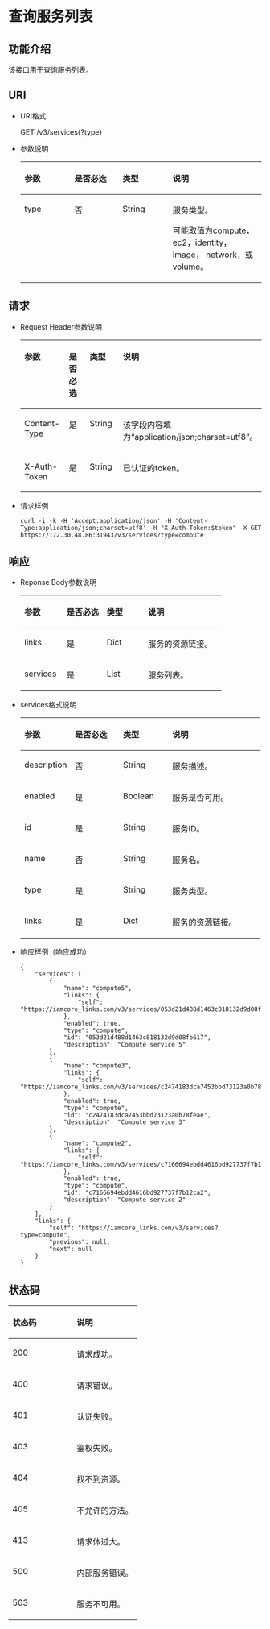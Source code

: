 # 查询服务列表<a name="ZH-CN_TOPIC_0110485024"></a>

## 功能介绍<a name="s1fea94fc86654d20a4264b290de6701b"></a>

该接口用于查询服务列表。

## URI<a name="sd0c6621b74af445d8e95f2e8c5061c96"></a>

-   URI格式

    GET /v3/services\{?type\}


-   参数说明

    <a name="ta5ea92914f7e42ff96cb722ca62bbbc9"></a>
    <table><thead align="left"><tr id="r4b24ae277ca941128fbc303aeaf8326a"><th class="cellrowborder" valign="top" width="20.75%" id="mcps1.1.5.1.1"><p id="af8e60b99318f4a20b2d78b90100c964d"><a name="af8e60b99318f4a20b2d78b90100c964d"></a><a name="af8e60b99318f4a20b2d78b90100c964d"></a>参数</p>
    </th>
    <th class="cellrowborder" valign="top" width="19.96%" id="mcps1.1.5.1.2"><p id="a3e2b7330b740417881fc8195c5dc3d24"><a name="a3e2b7330b740417881fc8195c5dc3d24"></a><a name="a3e2b7330b740417881fc8195c5dc3d24"></a>是否必选</p>
    </th>
    <th class="cellrowborder" valign="top" width="20.75%" id="mcps1.1.5.1.3"><p id="a181496d4ddc847339375b4f23dfc9987"><a name="a181496d4ddc847339375b4f23dfc9987"></a><a name="a181496d4ddc847339375b4f23dfc9987"></a>类型</p>
    </th>
    <th class="cellrowborder" valign="top" width="38.54%" id="mcps1.1.5.1.4"><p id="a5e29560192784650a29a305b9bad99e5"><a name="a5e29560192784650a29a305b9bad99e5"></a><a name="a5e29560192784650a29a305b9bad99e5"></a>说明</p>
    </th>
    </tr>
    </thead>
    <tbody><tr id="r6af57967c5d04d67b0035d0ca833ad57"><td class="cellrowborder" valign="top" width="20.75%" headers="mcps1.1.5.1.1 "><p id="a50c523360f4d4908b875d10a28623c70"><a name="a50c523360f4d4908b875d10a28623c70"></a><a name="a50c523360f4d4908b875d10a28623c70"></a>type</p>
    </td>
    <td class="cellrowborder" valign="top" width="19.96%" headers="mcps1.1.5.1.2 "><p id="ac24e8e998166421f94f7530c61d06715"><a name="ac24e8e998166421f94f7530c61d06715"></a><a name="ac24e8e998166421f94f7530c61d06715"></a>否</p>
    </td>
    <td class="cellrowborder" valign="top" width="20.75%" headers="mcps1.1.5.1.3 "><p id="a87c50dfba8bc4d549c30e53012306af5"><a name="a87c50dfba8bc4d549c30e53012306af5"></a><a name="a87c50dfba8bc4d549c30e53012306af5"></a>String</p>
    </td>
    <td class="cellrowborder" valign="top" width="38.54%" headers="mcps1.1.5.1.4 "><p id="p19885163110328"><a name="p19885163110328"></a><a name="p19885163110328"></a>服务类型。</p>
    <p id="a5e8ec1f1ea9349f8a0219d77303769ef"><a name="a5e8ec1f1ea9349f8a0219d77303769ef"></a><a name="a5e8ec1f1ea9349f8a0219d77303769ef"></a>可能取值为compute，ec2，identity，image， network，或volume。</p>
    </td>
    </tr>
    </tbody>
    </table>


## 请求<a name="sc6a67a265e0c4e6c85c6dddbfffeec05"></a>

-   Request Header参数说明

    <a name="t97020ff6a99b4d02897c62dc32176b10"></a>
    <table><thead align="left"><tr id="r33f9811ab31441bcbb68da4318582ff7"><th class="cellrowborder" valign="top" width="21.02210221022102%" id="mcps1.1.5.1.1"><p id="a15b20b8a2b1a4846942c4381d69d0f1f"><a name="a15b20b8a2b1a4846942c4381d69d0f1f"></a><a name="a15b20b8a2b1a4846942c4381d69d0f1f"></a>参数</p>
    </th>
    <th class="cellrowborder" valign="top" width="19.82198219821982%" id="mcps1.1.5.1.2"><p id="a0c341246324648c2a331a2f3b29728ce"><a name="a0c341246324648c2a331a2f3b29728ce"></a><a name="a0c341246324648c2a331a2f3b29728ce"></a>是否必选</p>
    </th>
    <th class="cellrowborder" valign="top" width="20.352035203520348%" id="mcps1.1.5.1.3"><p id="ae3c49c667f304a8ea41ef4821a55dd34"><a name="ae3c49c667f304a8ea41ef4821a55dd34"></a><a name="ae3c49c667f304a8ea41ef4821a55dd34"></a>类型</p>
    </th>
    <th class="cellrowborder" valign="top" width="38.803880388038806%" id="mcps1.1.5.1.4"><p id="ac65744bcbe944be4891ed74be82742a6"><a name="ac65744bcbe944be4891ed74be82742a6"></a><a name="ac65744bcbe944be4891ed74be82742a6"></a>说明</p>
    </th>
    </tr>
    </thead>
    <tbody><tr id="rd59aad8dd3584169840a2a50ca0bc035"><td class="cellrowborder" valign="top" width="21.02210221022102%" headers="mcps1.1.5.1.1 "><p id="a5f8f06a2f0f141d1b14d88d3cec03e26"><a name="a5f8f06a2f0f141d1b14d88d3cec03e26"></a><a name="a5f8f06a2f0f141d1b14d88d3cec03e26"></a>Content-Type</p>
    </td>
    <td class="cellrowborder" valign="top" width="19.82198219821982%" headers="mcps1.1.5.1.2 "><p id="a0c8ab11defdf4c8f817b21b21680e919"><a name="a0c8ab11defdf4c8f817b21b21680e919"></a><a name="a0c8ab11defdf4c8f817b21b21680e919"></a>是</p>
    </td>
    <td class="cellrowborder" valign="top" width="20.352035203520348%" headers="mcps1.1.5.1.3 "><p id="a222d884836b34d4b96111de13ad02311"><a name="a222d884836b34d4b96111de13ad02311"></a><a name="a222d884836b34d4b96111de13ad02311"></a>String</p>
    </td>
    <td class="cellrowborder" valign="top" width="38.803880388038806%" headers="mcps1.1.5.1.4 "><p id="af58e489f66734ee8bfea4223431362ec"><a name="af58e489f66734ee8bfea4223431362ec"></a><a name="af58e489f66734ee8bfea4223431362ec"></a>该字段内容填为<span class="parmvalue" id="parmvalue1823317483242"><a name="parmvalue1823317483242"></a><a name="parmvalue1823317483242"></a>“application/json;charset=utf8”</span>。</p>
    </td>
    </tr>
    <tr id="red29555edeb84300a63e22cdf504909a"><td class="cellrowborder" valign="top" width="21.02210221022102%" headers="mcps1.1.5.1.1 "><p id="a41b44a08aca64e4382a1901f5c4d384d"><a name="a41b44a08aca64e4382a1901f5c4d384d"></a><a name="a41b44a08aca64e4382a1901f5c4d384d"></a>X-Auth-Token</p>
    </td>
    <td class="cellrowborder" valign="top" width="19.82198219821982%" headers="mcps1.1.5.1.2 "><p id="a554d5f30caf14006ba608ee5e933804c"><a name="a554d5f30caf14006ba608ee5e933804c"></a><a name="a554d5f30caf14006ba608ee5e933804c"></a>是</p>
    </td>
    <td class="cellrowborder" valign="top" width="20.352035203520348%" headers="mcps1.1.5.1.3 "><p id="aa734bd6d2ee44712b9b1fba893b1ea79"><a name="aa734bd6d2ee44712b9b1fba893b1ea79"></a><a name="aa734bd6d2ee44712b9b1fba893b1ea79"></a>String</p>
    </td>
    <td class="cellrowborder" valign="top" width="38.803880388038806%" headers="mcps1.1.5.1.4 "><p id="a3598b3c82d4745f18c1f204cf8097e6d"><a name="a3598b3c82d4745f18c1f204cf8097e6d"></a><a name="a3598b3c82d4745f18c1f204cf8097e6d"></a>已认证的token。</p>
    </td>
    </tr>
    </tbody>
    </table>

-   请求样例

    ```
    curl -i -k -H 'Accept:application/json' -H 'Content-Type:application/json;charset=utf8' -H "X-Auth-Token:$token" -X GET https://172.30.48.86:31943/v3/services?type=compute
    ```


## 响应<a name="s6166214bb04d407290d8691550229884"></a>

-   Reponse Body参数说明

    <a name="tb910705b0d224d4b865a2a380e18ba5d"></a>
    <table><thead align="left"><tr id="rce437c54628e460888b9e36e38807daf"><th class="cellrowborder" valign="top" width="21.02%" id="mcps1.1.5.1.1"><p id="ac3d9a9532a2a4e4e8fb323e49d404a2b"><a name="ac3d9a9532a2a4e4e8fb323e49d404a2b"></a><a name="ac3d9a9532a2a4e4e8fb323e49d404a2b"></a>参数</p>
    </th>
    <th class="cellrowborder" valign="top" width="20.01%" id="mcps1.1.5.1.2"><p id="a36bd4c1abede4c8994e271a4e2359094"><a name="a36bd4c1abede4c8994e271a4e2359094"></a><a name="a36bd4c1abede4c8994e271a4e2359094"></a>是否必选</p>
    </th>
    <th class="cellrowborder" valign="top" width="20.560000000000002%" id="mcps1.1.5.1.3"><p id="a64b48b3e02b741239ddeb461da7b80a7"><a name="a64b48b3e02b741239ddeb461da7b80a7"></a><a name="a64b48b3e02b741239ddeb461da7b80a7"></a>类型</p>
    </th>
    <th class="cellrowborder" valign="top" width="38.41%" id="mcps1.1.5.1.4"><p id="a30ed7f27fe694d6cb3f93de39adca161"><a name="a30ed7f27fe694d6cb3f93de39adca161"></a><a name="a30ed7f27fe694d6cb3f93de39adca161"></a>说明</p>
    </th>
    </tr>
    </thead>
    <tbody><tr id="r25eb5eb273bd4ced8e3122d43850c0e1"><td class="cellrowborder" valign="top" width="21.02%" headers="mcps1.1.5.1.1 "><p id="a9146880c74894fcd9d8eb2d2c98c370a"><a name="a9146880c74894fcd9d8eb2d2c98c370a"></a><a name="a9146880c74894fcd9d8eb2d2c98c370a"></a>links</p>
    </td>
    <td class="cellrowborder" valign="top" width="20.01%" headers="mcps1.1.5.1.2 "><p id="a1f16deaf10eb42bc9e7a4593b24ecd02"><a name="a1f16deaf10eb42bc9e7a4593b24ecd02"></a><a name="a1f16deaf10eb42bc9e7a4593b24ecd02"></a>是</p>
    </td>
    <td class="cellrowborder" valign="top" width="20.560000000000002%" headers="mcps1.1.5.1.3 "><p id="a489d4c326f6b4e889bc802b62aafe32b"><a name="a489d4c326f6b4e889bc802b62aafe32b"></a><a name="a489d4c326f6b4e889bc802b62aafe32b"></a>Dict</p>
    </td>
    <td class="cellrowborder" valign="top" width="38.41%" headers="mcps1.1.5.1.4 "><p id="ac514ce1e4fe441b989345cc9facdb55f"><a name="ac514ce1e4fe441b989345cc9facdb55f"></a><a name="ac514ce1e4fe441b989345cc9facdb55f"></a>服务的资源链接。</p>
    </td>
    </tr>
    <tr id="r242e991826e14b1dade4ba266058e55b"><td class="cellrowborder" valign="top" width="21.02%" headers="mcps1.1.5.1.1 "><p id="a61cfaadb79a141ef80c86a0cd8bd433e"><a name="a61cfaadb79a141ef80c86a0cd8bd433e"></a><a name="a61cfaadb79a141ef80c86a0cd8bd433e"></a>services</p>
    </td>
    <td class="cellrowborder" valign="top" width="20.01%" headers="mcps1.1.5.1.2 "><p id="a7cfc068a0c9840b091c82099eccf830c"><a name="a7cfc068a0c9840b091c82099eccf830c"></a><a name="a7cfc068a0c9840b091c82099eccf830c"></a>是</p>
    </td>
    <td class="cellrowborder" valign="top" width="20.560000000000002%" headers="mcps1.1.5.1.3 "><p id="afbf6dbb3fa4a42bd8a7273c111694719"><a name="afbf6dbb3fa4a42bd8a7273c111694719"></a><a name="afbf6dbb3fa4a42bd8a7273c111694719"></a>List</p>
    </td>
    <td class="cellrowborder" valign="top" width="38.41%" headers="mcps1.1.5.1.4 "><p id="ac2e443e20612470ca0bd0e578b1ccd82"><a name="ac2e443e20612470ca0bd0e578b1ccd82"></a><a name="ac2e443e20612470ca0bd0e578b1ccd82"></a>服务列表。</p>
    </td>
    </tr>
    </tbody>
    </table>

-   services格式说明

    <a name="tb2bf5558b31c40f1b23ddb90344694ed"></a>
    <table><thead align="left"><tr id="rf5b1f53927094b209775f3a30a9688ad"><th class="cellrowborder" valign="top" width="21.15%" id="mcps1.1.5.1.1"><p id="a50cf8893ff5b466994dcb32ddc486532"><a name="a50cf8893ff5b466994dcb32ddc486532"></a><a name="a50cf8893ff5b466994dcb32ddc486532"></a>参数</p>
    </th>
    <th class="cellrowborder" valign="top" width="20.09%" id="mcps1.1.5.1.2"><p id="a20c081ed65b74e89a565d02f4d508515"><a name="a20c081ed65b74e89a565d02f4d508515"></a><a name="a20c081ed65b74e89a565d02f4d508515"></a>是否必选</p>
    </th>
    <th class="cellrowborder" valign="top" width="20.62%" id="mcps1.1.5.1.3"><p id="a17a76f276add4aaf96a726f84ba8970b"><a name="a17a76f276add4aaf96a726f84ba8970b"></a><a name="a17a76f276add4aaf96a726f84ba8970b"></a>类型</p>
    </th>
    <th class="cellrowborder" valign="top" width="38.14%" id="mcps1.1.5.1.4"><p id="a0dfe4c5bbc2341779ea07634c816918e"><a name="a0dfe4c5bbc2341779ea07634c816918e"></a><a name="a0dfe4c5bbc2341779ea07634c816918e"></a>说明</p>
    </th>
    </tr>
    </thead>
    <tbody><tr id="r5f2be5855ed44ceda1ced8ce52b917af"><td class="cellrowborder" valign="top" width="21.15%" headers="mcps1.1.5.1.1 "><p id="a948ef1f615e8436386bce5dc4a9c6558"><a name="a948ef1f615e8436386bce5dc4a9c6558"></a><a name="a948ef1f615e8436386bce5dc4a9c6558"></a>description</p>
    </td>
    <td class="cellrowborder" valign="top" width="20.09%" headers="mcps1.1.5.1.2 "><p id="a862b29ee9ff049228d9a3a36b6a150bf"><a name="a862b29ee9ff049228d9a3a36b6a150bf"></a><a name="a862b29ee9ff049228d9a3a36b6a150bf"></a>否</p>
    </td>
    <td class="cellrowborder" valign="top" width="20.62%" headers="mcps1.1.5.1.3 "><p id="ac667b1978bcc4cf8877188051da52faf"><a name="ac667b1978bcc4cf8877188051da52faf"></a><a name="ac667b1978bcc4cf8877188051da52faf"></a>String</p>
    </td>
    <td class="cellrowborder" valign="top" width="38.14%" headers="mcps1.1.5.1.4 "><p id="ab20d96dbde5e4a5b88827afaf59d41ed"><a name="ab20d96dbde5e4a5b88827afaf59d41ed"></a><a name="ab20d96dbde5e4a5b88827afaf59d41ed"></a>服务描述。</p>
    </td>
    </tr>
    <tr id="rf433087c91364b65a0999296f6750a89"><td class="cellrowborder" valign="top" width="21.15%" headers="mcps1.1.5.1.1 "><p id="a27c9a64e7ff0456c9d9e5c7a4b7e4dce"><a name="a27c9a64e7ff0456c9d9e5c7a4b7e4dce"></a><a name="a27c9a64e7ff0456c9d9e5c7a4b7e4dce"></a>enabled</p>
    </td>
    <td class="cellrowborder" valign="top" width="20.09%" headers="mcps1.1.5.1.2 "><p id="ad95e731556054bb9af8cd93c2f05e0a2"><a name="ad95e731556054bb9af8cd93c2f05e0a2"></a><a name="ad95e731556054bb9af8cd93c2f05e0a2"></a>是</p>
    </td>
    <td class="cellrowborder" valign="top" width="20.62%" headers="mcps1.1.5.1.3 "><p id="ac169f6e7e5e546e5afb535ec1be016c7"><a name="ac169f6e7e5e546e5afb535ec1be016c7"></a><a name="ac169f6e7e5e546e5afb535ec1be016c7"></a>Boolean</p>
    </td>
    <td class="cellrowborder" valign="top" width="38.14%" headers="mcps1.1.5.1.4 "><p id="a0b1e82ff5b27487883d9c5a430a7deaf"><a name="a0b1e82ff5b27487883d9c5a430a7deaf"></a><a name="a0b1e82ff5b27487883d9c5a430a7deaf"></a>服务是否可用。</p>
    </td>
    </tr>
    <tr id="rd8ce5aab53784b0a9c474163a677d8b8"><td class="cellrowborder" valign="top" width="21.15%" headers="mcps1.1.5.1.1 "><p id="af57c718a55bb44babae7652dca19dcd3"><a name="af57c718a55bb44babae7652dca19dcd3"></a><a name="af57c718a55bb44babae7652dca19dcd3"></a>id</p>
    </td>
    <td class="cellrowborder" valign="top" width="20.09%" headers="mcps1.1.5.1.2 "><p id="ac031563c2d814cb59bf2fbaecac2c8ec"><a name="ac031563c2d814cb59bf2fbaecac2c8ec"></a><a name="ac031563c2d814cb59bf2fbaecac2c8ec"></a>是</p>
    </td>
    <td class="cellrowborder" valign="top" width="20.62%" headers="mcps1.1.5.1.3 "><p id="a3933000b9f6a468ebbdcd7d485575bf4"><a name="a3933000b9f6a468ebbdcd7d485575bf4"></a><a name="a3933000b9f6a468ebbdcd7d485575bf4"></a>String</p>
    </td>
    <td class="cellrowborder" valign="top" width="38.14%" headers="mcps1.1.5.1.4 "><p id="a15fb8acbca5f4befa9d3a285d6636ea3"><a name="a15fb8acbca5f4befa9d3a285d6636ea3"></a><a name="a15fb8acbca5f4befa9d3a285d6636ea3"></a>服务ID。</p>
    </td>
    </tr>
    <tr id="r5b8f27117c424bcba12dad424daed5ae"><td class="cellrowborder" valign="top" width="21.15%" headers="mcps1.1.5.1.1 "><p id="a56c40ed10d40453996252a2db888371a"><a name="a56c40ed10d40453996252a2db888371a"></a><a name="a56c40ed10d40453996252a2db888371a"></a>name</p>
    </td>
    <td class="cellrowborder" valign="top" width="20.09%" headers="mcps1.1.5.1.2 "><p id="zh-cn_topic_0035544336_p386591205643"><a name="zh-cn_topic_0035544336_p386591205643"></a><a name="zh-cn_topic_0035544336_p386591205643"></a>否</p>
    </td>
    <td class="cellrowborder" valign="top" width="20.62%" headers="mcps1.1.5.1.3 "><p id="a253711d5d5b746ab869f4ace3cde5e46"><a name="a253711d5d5b746ab869f4ace3cde5e46"></a><a name="a253711d5d5b746ab869f4ace3cde5e46"></a>String</p>
    </td>
    <td class="cellrowborder" valign="top" width="38.14%" headers="mcps1.1.5.1.4 "><p id="a27379a7b72cb4e7fb9c30beafc541df7"><a name="a27379a7b72cb4e7fb9c30beafc541df7"></a><a name="a27379a7b72cb4e7fb9c30beafc541df7"></a>服务名。</p>
    </td>
    </tr>
    <tr id="r479ea6215d4f4946a2381c5a6fedceb8"><td class="cellrowborder" valign="top" width="21.15%" headers="mcps1.1.5.1.1 "><p id="aa1e55dcd63ef459588d16f6231b3aaae"><a name="aa1e55dcd63ef459588d16f6231b3aaae"></a><a name="aa1e55dcd63ef459588d16f6231b3aaae"></a>type</p>
    </td>
    <td class="cellrowborder" valign="top" width="20.09%" headers="mcps1.1.5.1.2 "><p id="a1b7a9389ff2642cb8fe3cd7d9e5b4528"><a name="a1b7a9389ff2642cb8fe3cd7d9e5b4528"></a><a name="a1b7a9389ff2642cb8fe3cd7d9e5b4528"></a>是</p>
    </td>
    <td class="cellrowborder" valign="top" width="20.62%" headers="mcps1.1.5.1.3 "><p id="a61174ff0d9194122890eeff8444d9bbd"><a name="a61174ff0d9194122890eeff8444d9bbd"></a><a name="a61174ff0d9194122890eeff8444d9bbd"></a>String</p>
    </td>
    <td class="cellrowborder" valign="top" width="38.14%" headers="mcps1.1.5.1.4 "><p id="af72ea144ce8b4cc4b0b53e7889078762"><a name="af72ea144ce8b4cc4b0b53e7889078762"></a><a name="af72ea144ce8b4cc4b0b53e7889078762"></a>服务类型。</p>
    </td>
    </tr>
    <tr id="raf37fde9b2e2495d869109bb4667724a"><td class="cellrowborder" valign="top" width="21.15%" headers="mcps1.1.5.1.1 "><p id="ad5fbea32d9f642fcb442c5689c79c876"><a name="ad5fbea32d9f642fcb442c5689c79c876"></a><a name="ad5fbea32d9f642fcb442c5689c79c876"></a>links</p>
    </td>
    <td class="cellrowborder" valign="top" width="20.09%" headers="mcps1.1.5.1.2 "><p id="zh-cn_topic_0035544336_p372076171929"><a name="zh-cn_topic_0035544336_p372076171929"></a><a name="zh-cn_topic_0035544336_p372076171929"></a>是</p>
    </td>
    <td class="cellrowborder" valign="top" width="20.62%" headers="mcps1.1.5.1.3 "><p id="af54a16806cc94b718d0107302ac9b87a"><a name="af54a16806cc94b718d0107302ac9b87a"></a><a name="af54a16806cc94b718d0107302ac9b87a"></a>Dict</p>
    </td>
    <td class="cellrowborder" valign="top" width="38.14%" headers="mcps1.1.5.1.4 "><p id="a550ac0e18c9942f4b6c7bfcc42f820ac"><a name="a550ac0e18c9942f4b6c7bfcc42f820ac"></a><a name="a550ac0e18c9942f4b6c7bfcc42f820ac"></a>服务的资源链接。</p>
    </td>
    </tr>
    </tbody>
    </table>

-   响应样例（响应成功）

    ```
    {
        "services": [
            {
                "name": "compute5",
                "links": {
                    "self": "https://iamcore_links.com/v3/services/053d21d488d1463c818132d9d08fb617"
                },
                "enabled": true,
                "type": "compute",
                "id": "053d21d488d1463c818132d9d08fb617",
                "description": "Compute service 5"
            },
            {
                "name": "compute3",
                "links": {
                    "self": "https://iamcore_links.com/v3/services/c2474183dca7453bbd73123a0b78feae"
                },
                "enabled": true,
                "type": "compute",
                "id": "c2474183dca7453bbd73123a0b78feae",
                "description": "Compute service 3"
            },
            {
                "name": "compute2",
                "links": {
                    "self": "https://iamcore_links.com/v3/services/c7166694ebdd4616bd927737f7b12ca2"
                },
                "enabled": true,
                "type": "compute",
                "id": "c7166694ebdd4616bd927737f7b12ca2",
                "description": "Compute service 2"
            }
        ],
        "links": {
            "self": "https://iamcore_links.com/v3/services?type=compute",
            "previous": null,
            "next": null
        }
    }
    ```


## 状态码<a name="se70eb4ec1a7c43ec9858561956f0a7ba"></a>

<a name="zh-cn_topic_0035544336_table25927028"></a>
<table><thead align="left"><tr id="zh-cn_topic_0035544336_row10578662"><th class="cellrowborder" valign="top" width="50%" id="mcps1.1.3.1.1"><p id="zh-cn_topic_0035544336_p51565323"><a name="zh-cn_topic_0035544336_p51565323"></a><a name="zh-cn_topic_0035544336_p51565323"></a>状态码</p>
</th>
<th class="cellrowborder" valign="top" width="50%" id="mcps1.1.3.1.2"><p id="zh-cn_topic_0035544336_p16041657"><a name="zh-cn_topic_0035544336_p16041657"></a><a name="zh-cn_topic_0035544336_p16041657"></a>说明</p>
</th>
</tr>
</thead>
<tbody><tr id="zh-cn_topic_0035544336_row24305815"><td class="cellrowborder" valign="top" width="50%" headers="mcps1.1.3.1.1 "><p id="zh-cn_topic_0035544336_p22613965"><a name="zh-cn_topic_0035544336_p22613965"></a><a name="zh-cn_topic_0035544336_p22613965"></a>200</p>
</td>
<td class="cellrowborder" valign="top" width="50%" headers="mcps1.1.3.1.2 "><p id="zh-cn_topic_0035544336_p19791876"><a name="zh-cn_topic_0035544336_p19791876"></a><a name="zh-cn_topic_0035544336_p19791876"></a>请求成功。</p>
</td>
</tr>
<tr id="zh-cn_topic_0035544336_row43909159"><td class="cellrowborder" valign="top" width="50%" headers="mcps1.1.3.1.1 "><p id="zh-cn_topic_0035544336_p66980994"><a name="zh-cn_topic_0035544336_p66980994"></a><a name="zh-cn_topic_0035544336_p66980994"></a>400</p>
</td>
<td class="cellrowborder" valign="top" width="50%" headers="mcps1.1.3.1.2 "><p id="zh-cn_topic_0035544336_p56751409"><a name="zh-cn_topic_0035544336_p56751409"></a><a name="zh-cn_topic_0035544336_p56751409"></a>请求错误。</p>
</td>
</tr>
<tr id="rb99fbab78bc54ae4953661763b573830"><td class="cellrowborder" valign="top" width="50%" headers="mcps1.1.3.1.1 "><p id="aef55745ff0834933af36d690e2e339b8"><a name="aef55745ff0834933af36d690e2e339b8"></a><a name="aef55745ff0834933af36d690e2e339b8"></a>401</p>
</td>
<td class="cellrowborder" valign="top" width="50%" headers="mcps1.1.3.1.2 "><p id="a480215738ced4bf5a8feafa2681db93b"><a name="a480215738ced4bf5a8feafa2681db93b"></a><a name="a480215738ced4bf5a8feafa2681db93b"></a>认证失败。</p>
</td>
</tr>
<tr id="zh-cn_topic_0035544336_row41000636"><td class="cellrowborder" valign="top" width="50%" headers="mcps1.1.3.1.1 "><p id="zh-cn_topic_0035544336_p32717189"><a name="zh-cn_topic_0035544336_p32717189"></a><a name="zh-cn_topic_0035544336_p32717189"></a>403</p>
</td>
<td class="cellrowborder" valign="top" width="50%" headers="mcps1.1.3.1.2 "><p id="ae678037f26d640f5a985c943e2ffb92e"><a name="ae678037f26d640f5a985c943e2ffb92e"></a><a name="ae678037f26d640f5a985c943e2ffb92e"></a>鉴权失败。</p>
</td>
</tr>
<tr id="r1fd5c05b7b6b4c048f3f7b9ddbc755b0"><td class="cellrowborder" valign="top" width="50%" headers="mcps1.1.3.1.1 "><p id="a5d7e2305922e4f9098442a900792dae1"><a name="a5d7e2305922e4f9098442a900792dae1"></a><a name="a5d7e2305922e4f9098442a900792dae1"></a>404</p>
</td>
<td class="cellrowborder" valign="top" width="50%" headers="mcps1.1.3.1.2 "><p id="a9edf299d0513460caaac8a2a19b76e9a"><a name="a9edf299d0513460caaac8a2a19b76e9a"></a><a name="a9edf299d0513460caaac8a2a19b76e9a"></a>找不到资源。</p>
</td>
</tr>
<tr id="rbb5133f150fd42eebde8dd6e390ecbd5"><td class="cellrowborder" valign="top" width="50%" headers="mcps1.1.3.1.1 "><p id="ad1a2754016e44193a97043265cd611cf"><a name="ad1a2754016e44193a97043265cd611cf"></a><a name="ad1a2754016e44193a97043265cd611cf"></a>405</p>
</td>
<td class="cellrowborder" valign="top" width="50%" headers="mcps1.1.3.1.2 "><p id="a81837d461ef445259c5a6e9e1ce0e32a"><a name="a81837d461ef445259c5a6e9e1ce0e32a"></a><a name="a81837d461ef445259c5a6e9e1ce0e32a"></a>不允许的方法。</p>
</td>
</tr>
<tr id="r2cecff297b1a412f956a312d3cd7acc9"><td class="cellrowborder" valign="top" width="50%" headers="mcps1.1.3.1.1 "><p id="a1f617621d1bc4a9facb1c84d1946002b"><a name="a1f617621d1bc4a9facb1c84d1946002b"></a><a name="a1f617621d1bc4a9facb1c84d1946002b"></a>413</p>
</td>
<td class="cellrowborder" valign="top" width="50%" headers="mcps1.1.3.1.2 "><p id="ac31ead3ee2db40eea8ae45b2779a09e9"><a name="ac31ead3ee2db40eea8ae45b2779a09e9"></a><a name="ac31ead3ee2db40eea8ae45b2779a09e9"></a>请求体过大。</p>
</td>
</tr>
<tr id="rd71e0e00759f4179a2dccaf345ba9f2f"><td class="cellrowborder" valign="top" width="50%" headers="mcps1.1.3.1.1 "><p id="a1657c5ca5ebd4a2cbacbdb35fc9b7601"><a name="a1657c5ca5ebd4a2cbacbdb35fc9b7601"></a><a name="a1657c5ca5ebd4a2cbacbdb35fc9b7601"></a>500</p>
</td>
<td class="cellrowborder" valign="top" width="50%" headers="mcps1.1.3.1.2 "><p id="a88b4b14048564e12942b8151dc791b99"><a name="a88b4b14048564e12942b8151dc791b99"></a><a name="a88b4b14048564e12942b8151dc791b99"></a>内部服务错误。</p>
</td>
</tr>
<tr id="r5647e5fd26974514ac66cc3925f30601"><td class="cellrowborder" valign="top" width="50%" headers="mcps1.1.3.1.1 "><p id="a16dfaa16ceac4a33a468c0ae158292fb"><a name="a16dfaa16ceac4a33a468c0ae158292fb"></a><a name="a16dfaa16ceac4a33a468c0ae158292fb"></a>503</p>
</td>
<td class="cellrowborder" valign="top" width="50%" headers="mcps1.1.3.1.2 "><p id="a5635c1924d9648a8be89b1e5dcf0a87b"><a name="a5635c1924d9648a8be89b1e5dcf0a87b"></a><a name="a5635c1924d9648a8be89b1e5dcf0a87b"></a>服务不可用。</p>
</td>
</tr>
</tbody>
</table>

